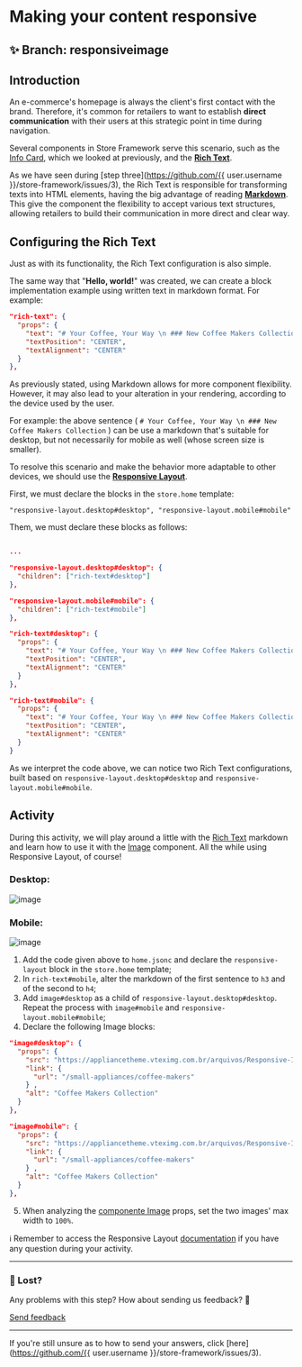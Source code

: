 # Making your content responsive

## :sparkles: **Branch:** responsiveimage

## Introduction

An e-commerce's homepage is always the client's first contact with the brand. Therefore, it's common for retailers to want to establish **direct communication** with their users at this strategic point in time during navigation.

Several components in Store Framework serve this scenario, such as the [Info Card](https://vtex.io/docs/components/all/vtex.store-components/info-card), which we looked at previously, and the [**Rich Text**](https://vtex.io/docs/components/all/vtex.rich-text/).

As we have seen during [step three](https://github.com/{{ user.username }}/store-framework/issues/3), the Rich Text is responsible for transforming texts into HTML elements, having the big advantage of reading [**Markdown**](https://www.markdownguide.org/). This give the component the flexibility to accept various text structures, allowing retailers to build their communication in more direct and clear way. 

## Configuring the Rich Text

Just as with its functionality, the Rich Text configuration is also simple.

The same way that "**Hello, world!**" was created, we can create a block implementation example using written text in markdown format. For example:

```json
"rich-text": {
  "props": {
    "text": "# Your Coffee, Your Way \n ### New Coffee Makers Collection",
    "textPosition": "CENTER",
    "textAlignment": "CENTER"
  }
},
```

As previously stated, using Markdown allows for more component flexibility. However, it may also lead to your alteration in your rendering, according to the device used by the user.

For example: the above sentence ( `# Your Coffee, Your Way \n ### New Coffee Makers Collection` ) can be use a markdown that's suitable for desktop, but not necessarily for mobile as well (whose screen size is smaller). 

To resolve this scenario and make the behavior more adaptable to other devices, we should use the [**Responsive Layout**](https://vtex.io/docs/components/layout/vtex.responsive-layout).

First, we must declare the blocks in the `store.home` template:

`"responsive-layout.desktop#desktop",
 "responsive-layout.mobile#mobile"`

Them, we must declare these blocks as follows: 

```json

...

"responsive-layout.desktop#desktop": {
  "children": ["rich-text#desktop"]
},

"responsive-layout.mobile#mobile": {
  "children": ["rich-text#mobile"]
},

"rich-text#desktop": {
  "props": {
    "text": "# Your Coffee, Your Way \n ### New Coffee Makers Collection",
    "textPosition": "CENTER",
    "textAlignment": "CENTER"
  }
},

"rich-text#mobile": {
  "props": {
    "text": "# Your Coffee, Your Way \n ### New Coffee Makers Collection",
    "textPosition": "CENTER",
    "textAlignment": "CENTER"
  }
}
```

As we interpret the code above, we can notice two Rich Text configurations, built based on `responsive-layout.desktop#desktop` and `responsive-layout.mobile#mobile`. 

## Activity

During this activity, we will play around a little with the [Rich Text](https://vtex.io/docs/components/all/vtex.rich-text/) markdown and learn how to use it with the [Image](https://vtex.io/docs/components/all/vtex.store-components/image) component. All the while using Responsive Layout, of course!

### Desktop:

![image](https://user-images.githubusercontent.com/12139385/70152049-414c3500-168b-11ea-8da3-4f4ce0f5fee6.png)

### Mobile:

![image](https://user-images.githubusercontent.com/12139385/70152883-bf5d0b80-168c-11ea-81e0-25be5ed3d5ce.png)

1. Add the code given above to `home.jsonc` and declare the `responsive-layout` block in the `store.home` template;
2. In `rich-text#mobile`, alter the markdown of the first sentence to `h3` and of the second to `h4`;
3. Add `image#desktop` as a child of `responsive-layout.desktop#desktop`. Repeat the process with `image#mobile` and `responsive-layout.mobile#mobile`;
4. Declare the following Image blocks:

```json
"image#desktop": {
  "props": {
    "src": "https://appliancetheme.vteximg.com.br/arquivos/Responsive-Image-Desktop.jpg?q=1",
    "link": {
      "url": "/small-appliances/coffee-makers"
    } ,
    "alt": "Coffee Makers Collection"
  }
},

"image#mobile": {
  "props": {
    "src": "https://appliancetheme.vteximg.com.br/arquivos/Responsive-Image-Mobile.jpg?q=1",
    "link": {
      "url": "/small-appliances/coffee-makers"
    } ,
    "alt": "Coffee Makers Collection"
  }
},
```

5. When analyzing the [componente Image](https://vtex.io/docs/components/general/vtex.store-components/image) props, set the two images' max width to `100%`.

:information_source: Remember to access the Responsive Layout [documentation]((https://vtex.io/docs/components/layout/vtex.responsive-layout)) if you have any question during your activity.

---

### :no_entry_sign: Lost? 

Any problems with this step? How about sending us feedback? :pray:

[Send feedback](https://docs.google.com/forms/d/e/1FAIpQLSeaWrm0Hogm-txm5Ww6mUa68eDuE3WnpFjUSVJ3Wi3dnmCb7A/viewform?usp=pp_url&entry.1784529524=Tornando+seu+conte%C3%BAdo+responsivo) 

----

If you're still unsure as to how to send your answers, click [here](https://github.com/{{ user.username }}/store-framework/issues/3).
